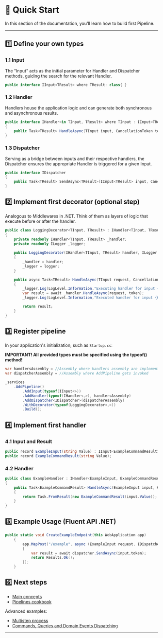 # 🚀 Quick Start

In this section of the documentation, you'll learn how to build first Pipeline.

------

## 1️⃣ Define your own types

### 1.1 Input 

The "Input" acts as the initial parameter for Handler and Dispatcher methods, guiding the search for the relevant Handler.

```cs
public interface IInput<TResult> where TResult: class{ } 
```

### 1.2 Handler

Handlers house the application logic and can generate both synchronous and asynchronous results.

```cs
public interface IHandler<in TInput, TResult> where TInput : IInput<TResult> where TResult: class
{
    public Task<TResult> HandleAsync(TInput input, CancellationToken token);
}
```

### 1.3 Dispatcher

Serving as a bridge between inputs and their respective handlers, the Dispatcher ensures the appropriate Handler is triggered for a given Input.

```cs
public interface IDispatcher
{
    public Task<TResult> SendAsync<TResult>(IInput<TResult> input, CancellationToken token) where TResult : class;
}
```

## 2️⃣ Implement first decorator (optional step)

Analogous to Middlewares in .NET. Think of them as layers of logic that execute before or after the handler.

```cs
public class LoggingDecorator<TInput, TResult> : IHandler<TInput, TResult> where TInput : IInput<TResult> where TResult : class
{
    private readonly IHandler<TInput, TResult> _handler;
    private readonly ILogger _logger;
    
    public LoggingDecorator(IHandler<TInput, TResult> handler, ILogger logger)
    {
        _handler = handler;
        _logger = logger;
    }

    public async Task<TResult> HandleAsync(TInput request, CancellationToken token)
    {
        _logger.Log(LogLevel.Information,"Executing handler for input {0}", typeof(TInput));
        var result = await _handler.HandleAsync(request, token);
        _logger.Log(LogLevel.Information,"Executed handler for input {0}", typeof(TInput));

        return result;
    }
}
```

## 3️⃣ Register pipeline

In your application's initialization, such as `Startup.cs`:

<b> IMPORTANT! All provided types must be specified using the typeof() method! </b>

```cs
var handlersAssembly = //Assembly where handlers assembly are implemented
var dispatcherAssembly = //Assembly where AddPipeline gets invoked

_services
    .AddPipeline()
        .AddInput(typeof(IInput<>))
        .AddHandler(typeof(IHandler<,>), handlersAssembly)
        .AddDispatcher<IDispatcher>(dispatcherAssembly)
        .WithDecorator(typeof(LoggingDecorator<,>))
        .Build();
```

##  4️⃣ Implement first handler

### 4.1 Input and Result

```cs
public record ExampleInput(string Value) : IInput<ExampleCommandResult>;
public record ExampleCommandResult(string Value);
```

### 4.2 Handler 

```cs
public class ExampleHandler : IHandler<ExampleInput, ExampleCommandResult>
{
    public Task<ExampleCommandResult> HandleAsync(ExampleInput input, CancellationToken token)
    {
        return Task.FromResult(new ExampleCommandResult(input.Value));
    }
}
```

## 5️⃣ Example Usage (Fluent API .NET)

```cs
public static void CreateExampleEndpoint(this WebApplication app)
    {
        app.MapPost("/example", async (ExampleInput request, IDispatcher dispatcher, CancellationToken token) =>
        {
            var result = await dispatcher.SendAsync(input,token);
            return Results.Ok();
        });
    }
```

## 6️⃣ Next steps

- [Main concepts](main_concepts.md)
- [Pipelines cookbook](pipeline_cookbook.md)

Advanced examples:
- [Multistep process](docs/process_pipeline.md)
- [Commands, Queries and Domain Events Dispatching](docs/command_queries_events_example.md)

---- 
